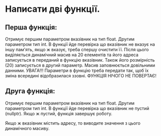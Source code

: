 # Написати дві функції.

## Перша функція:

Отримує першим параметром вказівник на тип float. Другим параметром тип int. 
В функції йде перевірка що вказівник не вказує на іншу пам'ять, якщо ж вказує, треба спершу очистити її. 
Після цього виділяється динамічний масив на 20 елементів та його адреса записується в переданий в функцію вказівник. 
Також його розмірність (20) записується в другий параметр. Масив заповнюється довільними данними. 
УВАГА!!! Параметри в функцію треба передати так, щоб їх зміна всередині відобразилася ззовні. ФУНКЦІЯ НІЧОГО НЕ ПОВЕРТАЄ! 

## Друга функція:

Отримує першим параметром вказівник на тип float. Другим параметром тип int. В функції йде перевірка що вказівник не пустий (nullptr). Якщо ж пустий, функція завершує роботу. 

Якщо ж вказівник містить адресу, то виводите значення з цього динамічного масиву. 
